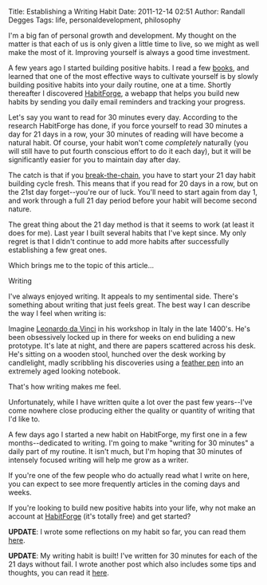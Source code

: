 Title: Establishing a Writing Habit
Date: 2011-12-14 02:51
Author: Randall Degges
Tags: life, personaldevelopment, philosophy


I'm a big fan of personal growth and development. My thought on the matter is
that each of us is only given a little time to live, so we might as well make
the most of it. Improving yourself is always a good time investment.

A few years ago I started building positive habits. I read a few [books][], and
learned that one of the most effective ways to cultivate yourself is by slowly
building positive habits into your daily routine, one at a time. Shortly
thereafter I discovered [HabitForge][], a webapp that helps you build new habits
by sending you daily email reminders and tracking your progress.

Let's say you want to read for 30 minutes every day. According to the research
HabitForge has done, if you force yourself to read 30 minutes a day for 21 days
in a row, your 30 minutes of reading will have become a natural habit. Of
course, your habit won't come *completely* naturally (you will still have to put
fourth conscious effort to do it each day), but it will be significantly easier
for you to maintain day after day.

The catch is that if you [break-the-chain][], you have to start your 21 day
habit building cycle fresh. This means that if you read for 20 days in a row,
but on the 21st day forget--you're our of luck. You'll need to start again from
day 1, and work through a full 21 day period before your habit will become
second nature.

The great thing about the 21 day method is that it seems to work (at least it
does for me). Last year I built several habits that I've kept since. My only
regret is that I didn't continue to add more habits after successfully
establishing a few great ones.

Which brings me to the topic of this article...

Writing

I've always enjoyed writing. It appeals to my sentimental side. There's
something about writing that just feels great. The best way I can describe the
way I feel when writing is:

Imagine [Leonardo da Vinci][] in his workshop in Italy in the late 1400's. He's
been obsessively locked up in there for weeks on end buliding a new prototype.
It's late at night, and there are papers scattered across his desk. He's sitting
on a wooden stool, hunched over the desk working by candlelight, madly
scribbling his discoveries using a [feather pen][] into an extremely aged
looking notebook.

That's how writing makes me feel.

Unfortunately, while I have written quite a lot over the past few years--I've
come nowhere close producing either the quality or quantity of writing that I'd
like to.

A few days ago I started a new habit on HabitForge, my first one in a few
months--dedicated to writing. I'm going to make "writing for 30 minutes" a daily
part of my routine. It isn't much, but I'm hoping that 30 minutes of intensely
focused writing will help me grow as a writer.

If you're one of the few people who do actually read what I write on here, you
can expect to see more frequently articles in the coming days and weeks.

If you're looking to build new positive habits into your life, why not make an
account at [HabitForge][] (it's totally free) and get started?

**UPDATE**: I wrote some reflections on my habit so far, you can read them
[here][].

**UPDATE**: My writing habit is built! I've written for 30 minutes for each of
the 21 days without fail. I wrote another post which also includes some tips and
thoughts, you can read it [here][1].

  [books]: http://www.shelfluv.com/rdegges "My Reading List"
  [HabitForge]: http://habitforge.com/ "HabitForge"
  [break-the-chain]: http://www.writersstore.com/system/0001/4643/don_t-break-the-chain-calendar-year_medium.jpg
    "Jerry Seinfeld Calendar"
  [Leonardo da Vinci]: http://en.wikipedia.org/wiki/Leonardo_da_Vinci
    "Leonardo da Vinci"
  [feather pen]: http://images4.wikia.nocookie.net/__cb20061214140705/uncyclopedia/images/0/0c/Feather_Pen_scan.jpg
    "Feather Pen"
  [here]: http://rdegges.com/what-ive-learned-about-writing-so-far
    "What I've Learned About Writing (So Far)"
  [1]: http://rdegges.com/writing-habit-complete "Writing Habit - Complete"
